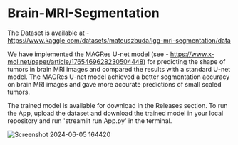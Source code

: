 # Brain-MRI-Segmentation

The Dataset is available at - https://www.kaggle.com/datasets/mateuszbuda/lgg-mri-segmentation/data

We have implemented the MAGRes U-net model (see - https://www.x-mol.net/paper/article/1765469628230504448) for predicting the shape of tumors in brain MRI images and compared the results with a standard U-net model.
The MAGRes U-net model achieved a better segmentation accuracy on brain MRI images and gave more accurate predictions of small scaled tumors.

The trained model is available for download in the Releases section. To run the App, upload the dataset and download the trained model in your local repository and run 'streamlit run App.py' in the terminal.

![Screenshot 2024-06-05 164420](https://github.com/wellbowledash/Brain-MRI-Segmentation/assets/96493149/456797d8-6d76-435d-bcdb-45a77c836f6b)
